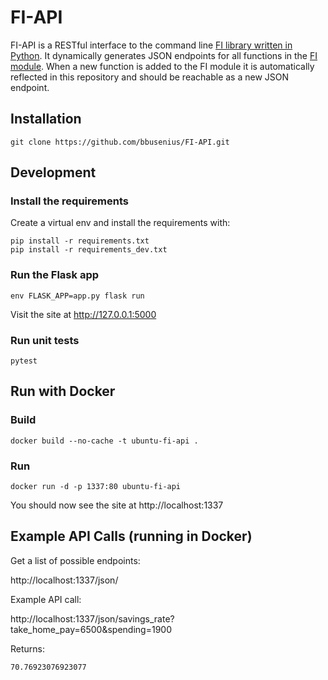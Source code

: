 # FI-API
FI-API is a RESTful interface to the command line [FI library written in Python](https://github.com/bbusenius/FI). It dynamically generates JSON endpoints for all functions in the [FI module](https://github.com/bbusenius/FI). When a new function is added to the FI module it is automatically reflected in this repository and should be reachable as a new JSON endpoint.

## Installation

```
git clone https://github.com/bbusenius/FI-API.git
```

## Development

### Install the requirements
Create a virtual env and install the requirements with:

```
pip install -r requirements.txt
pip install -r requirements_dev.txt
```

### Run the Flask app

```
env FLASK_APP=app.py flask run
```
Visit the site at http://127.0.0.1:5000

### Run unit tests

```
pytest
```

## Run with Docker
### Build

```
docker build --no-cache -t ubuntu-fi-api .
```
### Run

```
docker run -d -p 1337:80 ubuntu-fi-api
```

You should now see the site at http://localhost:1337

## Example API Calls (running in Docker)

Get a list of possible endpoints:

http://localhost:1337/json/

Example API call:

http://localhost:1337/json/savings_rate?take_home_pay=6500&spending=1900

Returns:

```
70.76923076923077
```
